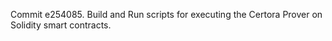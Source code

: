Commit e254085.                    Build and Run scripts for executing the Certora Prover on Solidity smart contracts.